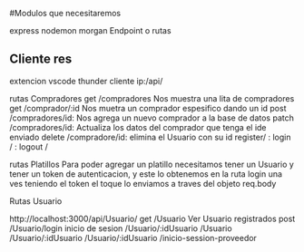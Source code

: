 

#Modulos que necesitaremos

express
nodemon
morgan
Endpoint o rutas 



## Cliente res
extencion vscode thunder cliente
ip:/api/

rutas Compradores
get /compradores Nos muestra una lita de compradores
get /comprador/:id Nos muetra un comprador espesifico dando un id
post /compradores/id: Nos agrega un nuevo comprador a la base de datos
patch /compradores/id: Actualiza los datos del comprador que tenga el ide enviado
delete /compradore/id: elimina el Usuario con su id
register/ :
login / : 
logout / 

rutas Platillos
Para poder agregar un platillo necesitamos tener un Usuario y tener
un token de autenticacion, y este lo obtenemos en la ruta login una ves 
teniendo el token el toque lo enviamos a traves del objeto req.body


Rutas Usuario

http://localhost:3000/api/Usuario/
get /Usuario      Ver Usuario registrados 
post /Usuario/login  inicio de sesion 
/Usuario/:idUsuario 
/Usuario
/Usuario/:idUsuario
/Usuario/:idUsuario
/inicio-session-proveedor
